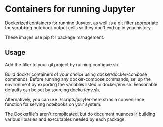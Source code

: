 # Containers for running Jupyter

Dockerized containers for running Jupyter, as well as a git filter appropriate
for scrubbing notebook output cells so they don't end up in your history.

These images use pip for package management.

## Usage

Add the filter to your git project by running configure.sh.

Build docker containers of your choice using docker/docker-compose commands.
Before running any docker-compose commands, set up the environment by exporting
the variables listed in docker/env.sh.  Reasonable defaults can be set by
sourcing docker/env.sh.

Alternatively, you can use ./scripts/jupyter-here.sh as a convenience function for
serving notebooks on your system.

The Dockerfile's aren't complicated, but do document nuances in building
various libraries and executables needed by each package.
